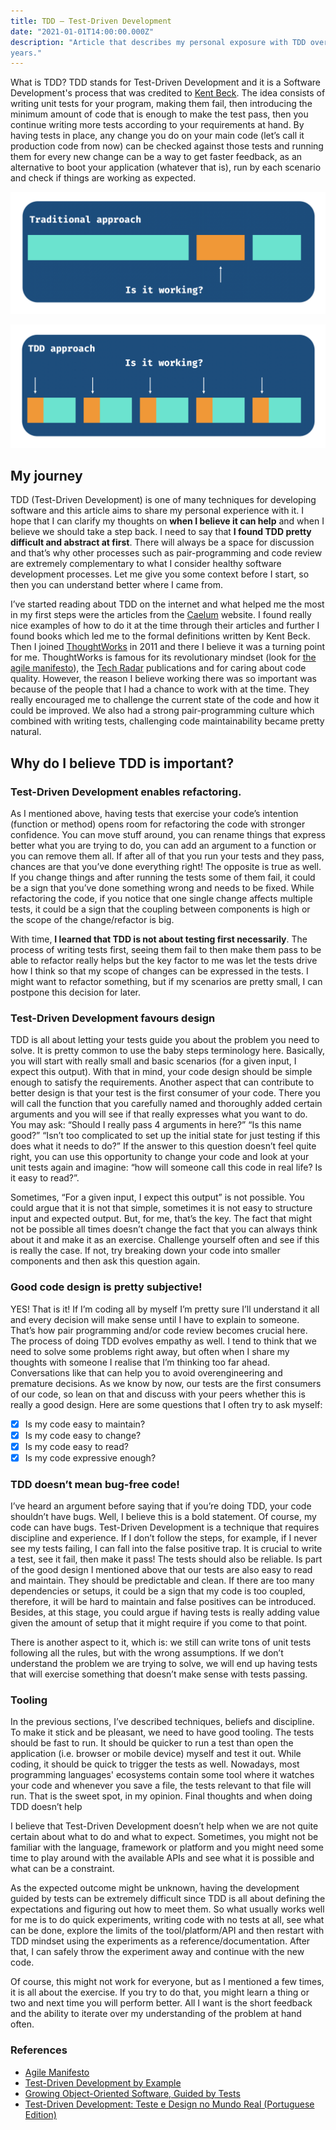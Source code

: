 ```yaml
---
title: TDD – Test-Driven Development
date: "2021-01-01T14:00:00.000Z"
description: "Article that describes my personal exposure with TDD over the
years."
---
```


What is TDD? TDD stands for Test-Driven Development and it is a Software
Development's process that was credited to [Kent
Beck](https://www.kentbeck.com/).  The idea consists of writing unit tests for
your program, making them fail, then introducing the minimum amount of code that
is enough to make the test pass, then you continue writing more tests according
to your requirements at hand. By having tests in place, any change you do on
your main code (let’s call it production code from now) can be checked against
those tests and running them for every new change can be a way to get faster
feedback, as an alternative to boot your application (whatever that is), run by
each scenario and check if things are working as expected.

![Traditional Approach](./traditional-approach.png)

![TDD Approach](./tdd-approach.png)

## My journey

TDD (Test-Driven Development) is one of many techniques for developing software
and this article aims to share my personal experience with it. I hope that I can
clarify my thoughts on **when I believe it can help** and when I believe we
should take a step back. I need to say that **I found TDD pretty difficult and
abstract at first**. There will always be a space for discussion and that’s why
other processes such as pair-programming and code review are extremely
complementary to what I consider healthy software development processes. Let me
give you some context before I start, so then you can understand better where I
came from.

I’ve started reading about TDD on the internet and what helped me the most in my
first steps were the articles from the [Caelum](https://www.caelum.com.br)
website. I found really nice examples of how to do it at the time through their
articles and further I found books which led me to the formal definitions
written by Kent Beck. Then I joined [ThoughtWorks](https://www.thoughtworks.com)
in 2011 and there I believe it was a turning point for me. ThoughtWorks is
famous for its revolutionary mindset (look for [the agile
manifesto](https://agilemanifesto.org)), the [Tech
Radar](https://www.thoughtworks.com/radar) publications and for caring about
code quality. However, the reason I believe working there was so important was
because of the people that I had a chance to work with at the time. They really
encouraged me to challenge the current state of the code and how it could be
improved. We also had a strong pair-programming culture which combined with
writing tests, challenging code maintainability became pretty natural.

## Why do I believe TDD is important?

### Test-Driven Development enables refactoring.

As I mentioned above, having tests that exercise your code’s intention (function
or method) opens room for refactoring the code with stronger confidence. You can
move stuff around, you can rename things that express better what you are trying
to do, you can add an argument to a function or you can remove them all. If
after all of that you run your tests and they pass, chances are that you’ve done
everything right! The opposite is true as well. If you change things and after
running the tests some of them fail, it could be a sign that you’ve done
something wrong and needs to be fixed. While refactoring the code, if you notice
that one single change affects multiple tests, it could be a sign that the
coupling between components is high or the scope of the change/refactor is big.

With time, **I learned that TDD is not about testing first necessarily**. The
process of writing tests first, seeing them fail to then make them pass to be
able to refactor really helps but the key factor to me was let the tests drive
how I think so that my scope of changes can be expressed in the tests. I might
want to refactor something, but if my scenarios are pretty small, I can postpone
this decision for later.

### Test-Driven Development favours design

TDD is all about letting your tests guide you about the problem you need to
solve. It is pretty common to use the baby steps terminology here. Basically,
you will start with really small and basic scenarios (for a given input, I
expect this output). With that in mind, your code design should be simple enough
to satisfy the requirements. Another aspect that can contribute to better design
is that your test is the first consumer of your code. There you will call the
function that you carefully named and thoroughly added certain arguments and you
will see if that really expresses what you want to do. You may ask: “Should I
really pass 4 arguments in here?” “Is this name good?” “Isn’t too complicated to
set up the initial state for just testing if this does what it needs to do?” If
the answer to this question doesn’t feel quite right, you can use this
opportunity to change your code and look at your unit tests again and imagine:
“how will someone call this code in real life? Is it easy to read?”.

Sometimes, “For a given input, I expect this output” is not possible.  You could
argue that it is not that simple, sometimes it is not easy to structure input
and expected output. But, for me, that’s the key. The fact that might not be
possible all times doesn’t change the fact that you can always think about it
and make it as an exercise. Challenge yourself often and see if this is really
the case. If not, try breaking down your code into smaller components and then
ask this question again.

### Good code design is pretty subjective!

YES! That is it! If I’m coding all by myself I’m pretty sure I’ll understand it
all and every decision will make sense until I have to explain to someone.
That’s how pair programming and/or code review becomes crucial here. The process
of doing TDD evolves empathy as well. I tend to think that we need to solve some
problems right away, but often when I share my thoughts with someone I realise
that I’m thinking too far ahead. Conversations like that can help you to avoid
overengineering and premature decisions. As we know by now, our tests are the
first consumers of our code, so lean on that and discuss with your peers whether
this is really a good design. Here are some questions that I often try to ask
myself:

* [x] Is my code easy to maintain?
* [x] Is my code easy to change?
* [x] Is my code easy to read?
* [x] Is my code expressive enough?

### TDD doesn’t mean bug-free code!

I’ve heard an argument before saying that if you’re doing TDD, your code
shouldn’t have bugs. Well, I believe this is a bold statement. Of course, my
code can have bugs. Test-Driven Development is a technique that requires
discipline and experience. If I don’t follow the steps, for example, if I never
see my tests failing, I can fall into the false positive trap. It is crucial to
write a test, see it fail, then make it pass! The tests should also be reliable.
Is part of the good design I mentioned above that our tests are also easy to
read and maintain. They should be predictable and clean. If there are too many
dependencies or setups, it could be a sign that my code is too coupled,
therefore, it will be hard to maintain and false positives can be introduced.
Besides, at this stage, you could argue if having tests is really adding value
given the amount of setup that it might require if you come to that point.

There is another aspect to it, which is: we still can write tons of unit tests
following all the rules, but with the wrong assumptions. If we don’t understand
the problem we are trying to solve, we will end up having tests that will
exercise something that doesn’t make sense with tests passing.

### Tooling

In the previous sections, I’ve described techniques, beliefs and discipline. To
make it stick and be pleasant, we need to have good tooling. The tests should be
fast to run. It should be quicker to run a test than open the application (i.e.
browser or mobile device) myself and test it out. While coding, it should be
quick to trigger the tests as well. Nowadays, most programming languages'
ecosystems contain some tool where it watches your code and whenever you save a
file, the tests relevant to that file will run. That is the sweet spot, in my
opinion.  Final thoughts and when doing TDD doesn’t help

I believe that Test-Driven Development doesn’t help when we are not quite
certain about what to do and what to expect. Sometimes, you might not be
familiar with the language, framework or platform and you might need some time
to play around with the available APIs and see what it is possible and what can
be a constraint.

As the expected outcome might be unknown, having the development guided by tests
can be extremely difficult since TDD is all about defining the expectations and
figuring out how to meet them. So what usually works well for me is to do quick
experiments, writing code with no tests at all, see what can be done, explore
the limits of the tool/platform/API and then restart with TDD mindset using the
experiments as a reference/documentation. After that, I can safely throw the
experiment away and continue with the new code.

Of course, this might not work for everyone, but as I mentioned a few times, it
is all about the exercise. If you try to do that, you might learn a thing or two
and next time you will perform better. All I want is the short feedback and the
ability to iterate over my understanding of the problem at hand often.

### References

* [Agile Manifesto](https://agilemanifesto.org)
* [Test-Driven Development by
  Example](https://www.amazon.com.au/Test-Driven-Development-Kent-Beck/dp/0321146530)
* [Growing Object-Oriented Software, Guided by
  Tests](https://www.amazon.com.au/Growing-Object-Oriented-Software-Guided-Tests/dp/0321503627)
* [Test-Driven Development: Teste e Design no Mundo Real (Portuguese
  Edition)](https://www.amazon.com/Test-Driven-Development-Teste-Design-Portuguese-ebook/dp/B00WKMN24W)
